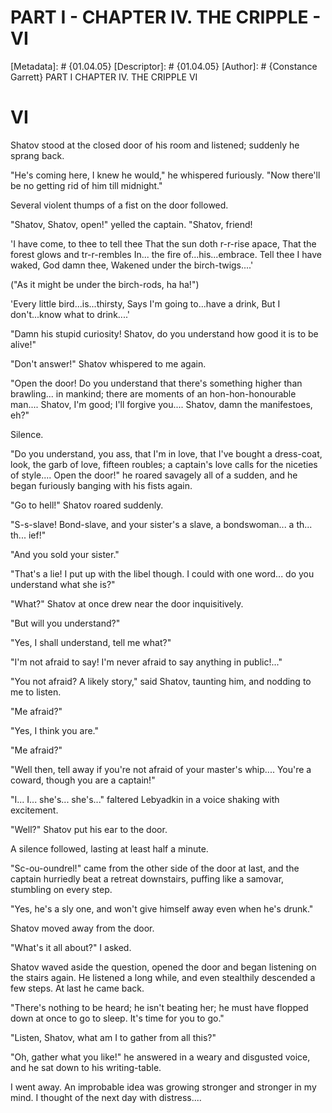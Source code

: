 # PART I - CHAPTER IV. THE CRIPPLE - VI
[Metadata]: # {01.04.05}
[Descriptor]: # {01.04.05}
[Author]: # {Constance Garrett}
PART I
CHAPTER IV. THE CRIPPLE
VI
# VI
Shatov stood at the closed door of his room and listened; suddenly he sprang
back.

"He's coming here, I knew he would," he whispered furiously. "Now there'll be
no getting rid of him till midnight."

Several violent thumps of a fist on the door followed.

"Shatov, Shatov, open!" yelled the captain. "Shatov, friend!

'I have come, to thee to tell thee      That the sun doth r-r-rise apace,
That the forest glows and tr-r-rembles      In... the fire
of...his...embrace.      Tell thee I have waked, God damn thee,      Wakened
under the birch-twigs....'

("As it might be under the birch-rods, ha ha!")

'Every little bird...is...thirsty,      Says I'm going to...have a drink,
But I don't...know what to drink....'

"Damn his stupid curiosity! Shatov, do you understand how good it is to be
alive!"

"Don't answer!" Shatov whispered to me again.

"Open the door! Do you understand that there's something higher than
brawling... in mankind; there are moments of an hon-hon-honourable man....
Shatov, I'm good; I'll forgive you.... Shatov, damn the manifestoes, eh?"

Silence.

"Do you understand, you ass, that I'm in love, that I've bought a dress-coat,
look, the garb of love, fifteen roubles; a captain's love calls for the
niceties of style.... Open the door!" he roared savagely all of a sudden, and
he began furiously banging with his fists again.

"Go to hell!" Shatov roared suddenly.

"S-s-slave! Bond-slave, and your sister's a slave, a bondswoman... a th...
th... ief!"

"And you sold your sister."

"That's a lie! I put up with the libel though. I could with one word... do you
understand what she is?"

"What?" Shatov at once drew near the door inquisitively.

"But will you understand?"

"Yes, I shall understand, tell me what?"

"I'm not afraid to say! I'm never afraid to say anything in public!..."

"You not afraid? A likely story," said Shatov, taunting him, and nodding to me
to listen.

"Me afraid?"

"Yes, I think you are."

"Me afraid?"

"Well then, tell away if you're not afraid of your master's whip.... You're a
coward, though you are a captain!"

"I... I... she's... she's..." faltered Lebyadkin in a voice shaking with
excitement.

"Well?" Shatov put his ear to the door.

A silence followed, lasting at least half a minute.

"Sc-ou-oundrel!" came from the other side of the door at last, and the captain
hurriedly beat a retreat downstairs, puffing like a samovar, stumbling on every
step.

"Yes, he's a sly one, and won't give himself away even when he's drunk."

Shatov moved away from the door.

"What's it all about?" I asked.

Shatov waved aside the question, opened the door and began listening on the
stairs again. He listened a long while, and even stealthily descended a few
steps. At last he came back.

"There's nothing to be heard; he isn't beating her; he must have flopped down
at once to go to sleep. It's time for you to go."

"Listen, Shatov, what am I to gather from all this?"

"Oh, gather what you like!" he answered in a weary and disgusted voice, and he
sat down to his writing-table.

I went away. An improbable idea was growing stronger and stronger in my mind. I
thought of the next day with distress....

